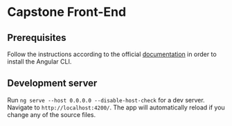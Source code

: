 # Capstone Front-End

## Prerequisites 
Follow the instructions according to the official [documentation](https://angular.io/guide/setup-local) in order to install the Angular CLI.

## Development server
Run `ng serve --host 0.0.0.0 --disable-host-check` for a dev server. Navigate to `http://localhost:4200/`. The app will automatically reload if you change any of the source files.
